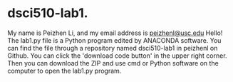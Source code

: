 # dsci510-lab1.
My name is Peizhen Li, and my email address is peizhenl@usc.edu
Hello! The lab1.py file is a Python program edited by ANACONDA software. You can find the file through a repository named dsci510-lab1 in peizhenl on Github. You can click the 'download code button' in the upper right corner. Then you can download the ZIP and use cmd or Python software on the computer to open the lab1.py program. 
